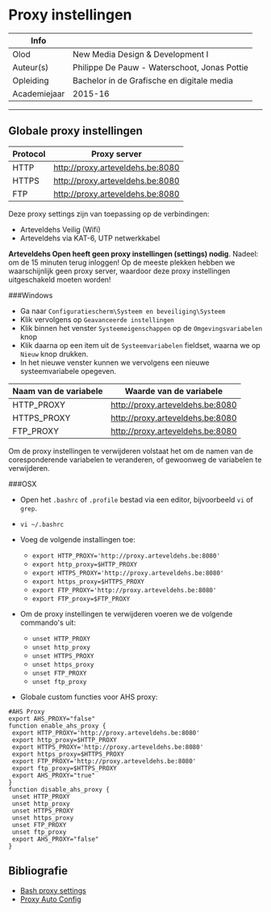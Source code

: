 Proxy instellingen
==================

|Info|  |
|----|---|
|Olod|New Media Design & Development I|
|Auteur(s)|Philippe De Pauw - Waterschoot, Jonas Pottie|
|Opleiding|Bachelor in de Grafische en digitale media|
|Academiejaar|2015-16|

***

Globale proxy instellingen
------------------------------------------------

|Protocol|Proxy server|
|--------|------|
|HTTP|http://proxy.arteveldehs.be:8080|
|HTTPS|http://proxy.arteveldehs.be:8080|
|FTP|http://proxy.arteveldehs.be:8080|

Deze proxy settings zijn van toepassing op de verbindingen:

- Arteveldehs Veilig (Wifi)
- Arteveldehs via KAT-6, UTP netwerkkabel

**Arteveldehs Open heeft geen proxy instellingen (settings) nodig**. Nadeel: om de 15 minuten terug inloggen! Op de meeste plekken hebben we waarschijnlijk geen proxy server, waardoor deze proxy instellingen uitgeschakeld moeten worden!

###Windows

* Ga naar `Configuratiescherm\Systeem en beveiliging\Systeem`
* Klik vervolgens op `Geavanceerde instellingen`
* Klik binnen het venster `Systeemeigenschappen` op de `Omgevingsvariabelen` knop
* Klik daarna op een item uit de `Systeemvariabelen` fieldset, waarna we op `Nieuw` knop drukken.
* In het nieuwe venster kunnen we vervolgens een nieuwe systeemvariabele opegeven. 

|Naam van de variabele|Waarde van de variabele|
|--------|------|
|HTTP_PROXY|http://proxy.arteveldehs.be:8080|
|HTTPS_PROXY|http://proxy.arteveldehs.be:8080|
|FTP_PROXY|http://proxy.arteveldehs.be:8080|

Om de proxy instellingen te verwijderen volstaat het om de namen van de coresponderende variabelen te veranderen, of gewoonweg de variabelen te verwijderen.

###OSX

* Open het `.bashrc` of `.profile` bestad via een editor, bijvoorbeeld `vi` of `grep`.
* `vi ~/.bashrc`
* Voeg de volgende installingen toe:
	* `export HTTP_PROXY='http://proxy.arteveldehs.be:8080'`
	* `export http_proxy=$HTTP_PROXY`
	* `export HTTPS_PROXY='http://proxy.arteveldehs.be:8080'`
	* `export https_proxy=$HTTPS_PROXY`
	* `export FTP_PROXY='http://proxy.arteveldehs.be:8080'`
	* `export FTP_proxy=$FTP_PROXY`
	
	
* Om de proxy instellingen te verwijderen voeren we de volgende commando's uit:
	* `unset HTTP_PROXY`
	* `unset http_proxy`
	* `unset HTTPS_PROXY`
	* `unset https_proxy`
	* `unset FTP_PROXY`
	* `unset ftp_proxy`

* Globale custom functies voor AHS proxy:

```
#AHS Proxy
export AHS_PROXY="false"
function enable_ahs_proxy {
 export HTTP_PROXY='http://proxy.arteveldehs.be:8080' 
 export http_proxy=$HTTP_PROXY
 export HTTPS_PROXY='http://proxy.arteveldehs.be:8080' 
 export https_proxy=$HTTPS_PROXY
 export FTP_PROXY='http://proxy.arteveldehs.be:8080' 
 export ftp_proxy=$HTTPS_PROXY
 export AHS_PROXY="true"
}
function disable_ahs_proxy {
 unset HTTP_PROXY
 unset http_proxy
 unset HTTPS_PROXY
 unset https_proxy
 unset FTP_PROXY
 unset ftp_proxy
 export AHS_PROXY="false"
}
```

Bibliografie
------------
* [Bash proxy settings](http://blog.marcon.me/post/20217812089/bash-proxy-settings)
* [Proxy Auto Config](https://en.wikipedia.org/wiki/Proxy_auto-config)